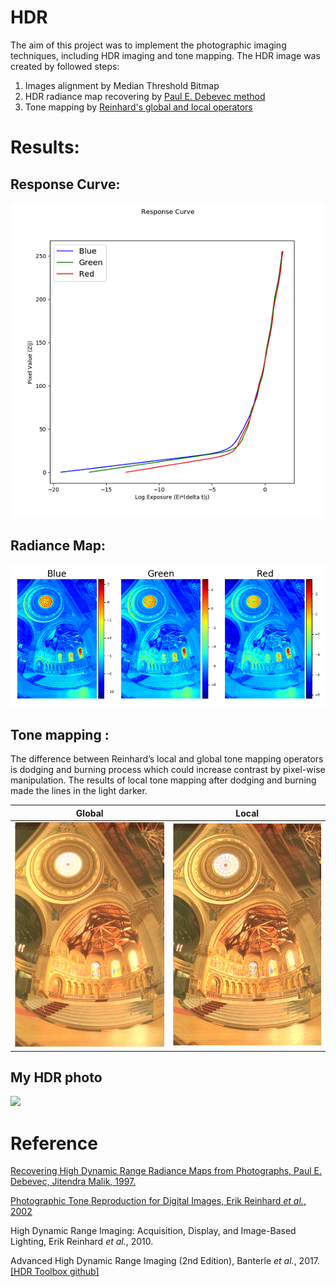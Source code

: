 # HDR

The aim of this project was to implement the photographic imaging techniques, including HDR imaging and tone mapping. The HDR image was created by followed steps:

1. Images alignment by Median Threshold Bitmap
2. HDR radiance map recovering by [Paul E. Debevec method](http://www.pauldebevec.com/Research/HDR/debevec-siggraph97.pdf)
3. Tone mapping by [Reinhard's global and local operators](http://www.cmap.polytechnique.fr/~peyre/cours/x2005signal/hdr_photographic.pdf)

# Results:
## Response Curve:
<center><img src="https://github.com/lilinmail0523/HDR/blob/master/python_ver/RC.png"/></center>

## Radiance Map:
![RadianceMap](https://github.com/lilinmail0523/HDR/blob/master/python_ver/RadianceMap.png )

## Tone mapping :

The difference between Reinhard’s local and global tone mapping operators is dodging and burning process which could increase contrast by pixel-wise manipulation. The results of local tone mapping after dodging and burning made the lines in the light darker. 

| Global | Local |
|:---:|:---:|
|![](python_ver/ldrGlobal.png)|![](python_ver/ldrLocal.png)|


## My HDR photo

![](Python_ver/BridgeLocal.png)

# Reference

[Recovering High Dynamic Range Radiance Maps from Photographs, Paul E. Debevec, Jitendra Malik, 1997.](http://www.pauldebevec.com/Research/HDR/debevec-siggraph97.pdf)

[Photographic Tone Reproduction for Digital Images, Erik Reinhard *et al.*, 2002](http://www.cmap.polytechnique.fr/~peyre/cours/x2005signal/hdr_photographic.pdf)

High Dynamic Range Imaging: Acquisition, Display, and Image-Based Lighting, Erik Reinhard *et al.*, 2010. 

Advanced High Dynamic Range Imaging (2nd Edition), Banterle *et al.*, 2017. [[HDR Toolbox github]](https://github.com/banterle/HDR_Toolbox)
